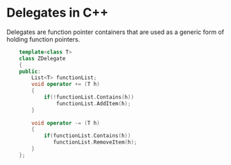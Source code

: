 # Delegates in C++


Delegates are function pointer containers that are used as a generic form of holding function pointers.

```cpp
    template<class T>
    class ZDelegate
    {
    public:
        List<T> functionList;
        void operator += (T h)
        {
            if(!functionList.Contains(h))
                functionList.AddItem(h); 
        }
 
        void operator -= (T h)
        {
            if(functionList.Contains(h))
               functionList.RemoveItem(h); 
        }
    };
```